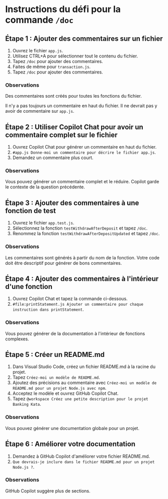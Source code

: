# Instructions du défi pour la commande `/doc`

## Étape 1 : Ajouter des commentaires sur un fichier

1. Ouvrez le fichier `app.js`.
2. Utilisez CTRL+A pour sélectionner tout le contenu du fichier.
3. Tapez `/doc` pour ajouter des commentaires.
4. Faites de même pour `transaction.js`.
5. Tapez `/doc` pour ajouter des commentaires.

### Observations

Des commentaires sont créés pour toutes les fonctions du fichier.

Il n'y a pas toujours un commentaire en haut du fichier.
Il ne devrait pas y avoir de commentaire sur `app.js`.

## Étape 2 : Utiliser Copilot Chat pour avoir un commentaire complet sur le fichier

1. Ouvrez Copilot Chat pour générer un commentaire en haut du fichier.
2. `#app.js Donne-moi un commentaire pour décrire le fichier app.js`.
3. Demandez un commentaire plus court.

### Observations

Vous pouvez générer un commentaire complet et le réduire.
Copilot garde le contexte de la question précédente.

## Étape 3 : Ajouter des commentaires à une fonction de test

1. Ouvrez le fichier `app.test.js`.
2. Sélectionnez la fonction `testWithdrawAfterDeposit` et tapez `/doc`.
3. Renommez la fonction `testWithdrawAfterDepositUpdated` et tapez `/doc`.

### Observations

Les commentaires sont générés à partir du nom de la fonction.
Votre code doit être descriptif pour générer de bons commentaires.

## Étape 4 : Ajouter des commentaires à l'intérieur d'une fonction

1. Ouvrez Copilot Chat et tapez la commande ci-dessous.
2. `#file:printStatement.js Ajouter un commentaire pour chaque instruction dans printStatement`.

### Observations

Vous pouvez générer de la documentation à l'intérieur de fonctions complexes.

## Étape 5 : Créer un README.md

1. Dans Visual Studio Code, créez un fichier README.md à la racine du projet.
2. Tapez `Créez-moi un modèle de README.md`.
3. Ajoutez des précisions au commentaire avec `Créez-moi un modèle de README.md pour un projet Node.js avec npm`.
4. Acceptez le modèle et ouvrez GitHub Copilot Chat.
5. Tapez `@workspace Créez une petite description pour le projet Banking Kata`.

### Observations

Vous pouvez générer une documentation globale pour un projet.

## Étape 6 : Améliorer votre documentation

1. Demandez à GitHub Copilot d'améliorer votre fichier README.md.
2. `Que devrais-je inclure dans le fichier README.md pour un projet Node.js ?`.

### Observations

GitHub Copilot suggère plus de sections.
